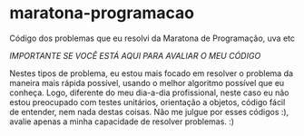 maratona-programacao
====================

Código dos problemas que eu resolvi da Maratona de Programação, uva etc

*IMPORTANTE SE VOCÊ ESTÁ AQUI PARA AVALIAR O MEU CÓDIGO*

Nestes tipos de problema, eu estou mais focado em resolver o problema da maneira mais rápida possível, 
usando o melhor algoritmo possível que eu conheça. Logo, diferente do meu dia-a-dia profissional, neste 
caso eu não estou preocupado com testes unitários, orientação a objetos, código fácil de entender, 
nem nada destas coisas. Não me julgue por esses códigos :), avalie apenas a minha capacidade de resolver problemas. :)
